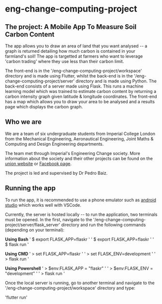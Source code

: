 # eng-change-computing-project

## The project: A Mobile App To Measure Soil Carbon Content

The app allows you to draw an area of land that you want analysed -- a graph is returned detailing how much carbon is contained in your farmland's soil! The app is targetted at farmers who want to leverage 'carbon trading' where they use less than their carbon limit. </br>

The front-end is in the '/eng-change-computing-project/workspace' directory and is made using Flutter, whilst the back-end is in the '/eng-change-computing-project/server' directory and is made using Python. The back-end consists of a server made using Flask. This runs a machine learning model which was trained to estimate carbon content by returning a carbon intensity graph given latitude & longitude coordinates. The front-end has a map which allows you to draw your area to be analysed and a results page which displays the carbon graph. </br>


## Who we are

We are a team of six undergraduate students from Imperial College London from the Mechanical Engineering, Aeronautical Engineering, Joint Maths & Computing and Design Engineering departments. </br>

The team met through Imperial's Engineering Change society. More information about the society and their other projects can be found on the [union website](https://www.imperialcollegeunion.org/activities/a-to-z/engineering-change) or [Facebook page](https://www.facebook.com/EngChangeIC/). </br> 

The project is led and supervised by Dr Pedro Baiz.


## Running the app

To run the app, it is recommended to use a phone emulator such as [android studio](https://developer.android.com/studio) which works well with VSCode. </br>

Currently, the server is hosted locally -- to run the application, two terminals must be opened. In the first, navigate to the '/eng-change-computing-project/server/flask_server' directory and run the following commands (depending on your terminal): </br>

**Using Bash**
' $ export FLASK_APP=flaskr '
' $ export FLASK_APP=flaskr '
' $ flask run '

**Using CMD**
' > set FLASK_APP=flaskr '
' > set FLASK_ENV=development '
' > flask run '

**Using Powershell**
' > $env:FLASK_APP = "flaskr" '
' > $env:FLASK_ENV = "development" '
' > flask run '

Once the local server is running, go to another terminal and navigate to the '/eng-change-computing-project/workspace' directory and type:

'flutter run'
